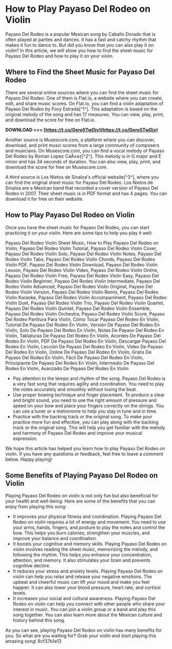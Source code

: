 
 
# How to Play Payaso Del Rodeo on Violin
 
Payaso Del Rodeo is a popular Mexican song by Caballo Dorado that is often played at parties and dances. It has a fast and catchy rhythm that makes it fun to dance to. But did you know that you can also play it on violin? In this article, we will show you how to find the sheet music for Payaso Del Rodeo and how to play it on your violin.
 
## Where to Find the Sheet Music for Payaso Del Rodeo
 
There are several online sources where you can find the sheet music for Payaso Del Rodeo. One of them is Flat.io, a website where you can create, edit, and share music scores. On Flat.io, you can find a violin adaptation of Payaso Del Rodeo by Foxy Estrada[^1^]. This adaptation is based on the original melody of the song and has 17 measures. You can view, play, print, and download the score for free on Flat.io.
 
**DOWNLOAD === [https://t.co/Gero5TwDjv](https://t.co/Gero5TwDjv)**


 
Another source is Musescore.com, a platform where you can discover, download, and print music scores from a large community of composers and musicians. On Musescore.com, you can find a vocal melody of Payaso Del Rodeo by Roman Lopez CaÃ±ez[^2^]. This melody is in G major and E minor and has 34 seconds of duration. You can also view, play, print, and download the score for free on Musescore.com.
 
A third source is Los Nietos de Sinaloa's official website[^3^], where you can find the original sheet music for Payaso Del Rodeo. Los Nietos de Sinaloa are a Mexican band that recorded a cover version of Payaso Del Rodeo in 2007. Their sheet music is in PDF format and has 4 pages. You can download it for free on their website.
 
## How to Play Payaso Del Rodeo on Violin
 
Once you have the sheet music for Payaso Del Rodeo, you can start practicing it on your violin. Here are some tips to help you play it well:
 
Payaso Del Rodeo Violin Sheet Music,  How to Play Payaso Del Rodeo on Violin,  Payaso Del Rodeo Violin Tutorial,  Payaso Del Rodeo Violin Cover,  Payaso Del Rodeo Violin Solo,  Payaso Del Rodeo Violin Notes,  Payaso Del Rodeo Violin Tabs,  Payaso Del Rodeo Violin Chords,  Payaso Del Rodeo Violin PDF,  Payaso Del Rodeo Violin Download,  Payaso Del Rodeo Violin Lesson,  Payaso Del Rodeo Violin Video,  Payaso Del Rodeo Violin Online,  Payaso Del Rodeo Violin Free,  Payaso Del Rodeo Violin Easy,  Payaso Del Rodeo Violin Beginner,  Payaso Del Rodeo Violin Intermediate,  Payaso Del Rodeo Violin Advanced,  Payaso Del Rodeo Violin Original,  Payaso Del Rodeo Violin Version,  Payaso Del Rodeo Violin Remix,  Payaso Del Rodeo Violin Karaoke,  Payaso Del Rodeo Violin Accompaniment,  Payaso Del Rodeo Violin Duet,  Payaso Del Rodeo Violin Trio,  Payaso Del Rodeo Violin Quartet,  Payaso Del Rodeo Violin Quintet,  Payaso Del Rodeo Violin Ensemble,  Payaso Del Rodeo Violin Orchestra,  Payaso Del Rodeo Violin Score,  Payaso Del Rodeo Partitura Para Violín,  Cómo Tocar Payaso Del Rodeo En Violín,  Tutorial De Payaso Del Rodeo En Violín,  Versión De Payaso Del Rodeo En Violín,  Solo De Payaso Del Rodeo En Violín,  Notas De Payaso Del Rodeo En Violín,  Tablaturas De Payaso Del Rodeo En Violín,  Acordes De Payaso Del Rodeo En Violín,  PDF De Payaso Del Rodeo En Violín,  Descargar Payaso Del Rodeo En Violín,  Lección De Payaso Del Rodeo En Violín,  Video De Payaso Del Rodeo En Violín,  Online De Payaso Del Rodeo En Violín,  Gratis De Payaso Del Rodeo En Violín,  Fácil De Payaso Del Rodeo En Violín,  Principiante De Payaso Del Rodeo En Violín,  Intermedio De Payaso Del Rodeo En Violín,  Avanzado De Payaso Del Rodeo En Violín
 
- Pay attention to the tempo and rhythm of the song. Payaso Del Rodeo is a very fast song that requires agility and coordination. You need to play the notes accurately and smoothly without losing the beat.
- Use proper bowing technique and finger placement. To produce a clear and bright sound, you need to use the right amount of pressure and speed on your bow and place your fingers correctly on the strings. You can use a tuner or a metronome to help you stay in tune and in time.
- Practice with the backing track or the original song. To make your practice more fun and effective, you can play along with the backing track or the original song. This will help you get familiar with the melody and harmony of Payaso Del Rodeo and improve your musical expression.

We hope this article has helped you learn how to play Payaso Del Rodeo on violin. If you have any questions or feedback, feel free to leave a comment below. Happy playing!
  
## Some Benefits of Playing Payaso Del Rodeo on Violin
 
Playing Payaso Del Rodeo on violin is not only fun but also beneficial for your health and well-being. Here are some of the benefits that you can enjoy from playing this song:

- It improves your physical fitness and coordination. Playing Payaso Del Rodeo on violin requires a lot of energy and movement. You need to use your arms, hands, fingers, and posture to play the notes and control the bow. This helps you burn calories, strengthen your muscles, and improve your balance and coordination.
- It boosts your cognitive and memory skills. Playing Payaso Del Rodeo on violin involves reading the sheet music, memorizing the melody, and following the rhythm. This helps you enhance your concentration, attention, and memory. It also stimulates your brain and prevents cognitive decline.
- It reduces your stress and anxiety levels. Playing Payaso Del Rodeo on violin can help you relax and release your negative emotions. The upbeat and cheerful music can lift your mood and make you feel happier. It can also lower your blood pressure, heart rate, and cortisol levels.
- It increases your social and cultural awareness. Playing Payaso Del Rodeo on violin can help you connect with other people who share your interest in music. You can join a violin group or a band and play this song together. You can also learn more about the Mexican culture and history behind this song.

As you can see, playing Payaso Del Rodeo on violin has many benefits for you. So what are you waiting for? Grab your violin and start playing this amazing song!
 8cf37b1e13
 
